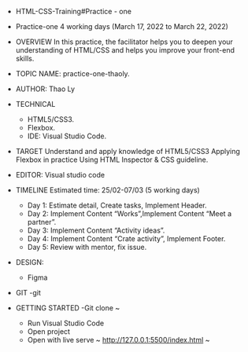 - HTML-CSS-Training#Practice - one

- Practice-one 4 working days (March 17, 2022 to March 22, 2022)

- OVERVIEW In this practice, the facilitator helps you to deepen your understanding of HTML/CSS and helps you improve your front-end skills.

- TOPIC NAME: practice-one-thaoly.

- AUTHOR: Thao Ly

- TECHNICAL 
    + HTML5/CSS3. 
    + Flexbox. 
    + IDE: Visual Studio Code.

- TARGET Understand and apply knowledge of HTML5/CSS3 Applying Flexbox in practice Using HTML Inspector & CSS guideline.
- EDITOR: Visual studio code

- TIMELINE
   Estimated time: 25/02-07/03 (5 working days)

    + Day 1: Estimate detail, Create tasks, Implement Header.
    + Day 2: Implement Content “Works”,Implement Content “Meet a partner”.
    + Day 3: Implement Content “Activity ideas”.
    + Day 4: Implement Content “Crate activity”, Implement Footer.
    + Day 5: Review with mentor, fix issue.

- DESIGN: 
    + Figma
- GIT -git 
- GETTING STARTED -Git clone ~

   + Run Visual Studio Code
   + Open project
   + Open with live serve ~ http://127.0.0.1:5500/index.html ~
